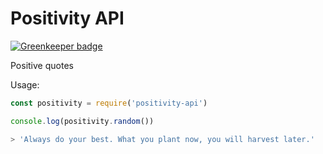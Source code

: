 # Positivity API

[![Greenkeeper badge](https://badges.greenkeeper.io/spences10/positivity-api.svg)](https://greenkeeper.io/)

Positive quotes

Usage:

```javascript
const positivity = require('positivity-api')

console.log(positivity.random())

```
```bash
> 'Always do your best. What you plant now, you will harvest later.'
```
